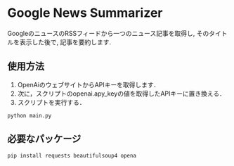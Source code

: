 # Google News Summarizer
GoogleのニュースのRSSフィードから一つのニュース記事を取得し, そのタイトルを表示した後で, 記事を要約します.

## 使用方法
1. OpenAiのウェブサイトからAPIキーを取得します．
2. 次に，スクリプトのopenai.apy_keyの値を取得したAPIキーに置き換える．
3. スクリプトを実行する．
```
python main.py
```

## 必要なパッケージ
```
pip install requests beautifulsoup4 opena
```
